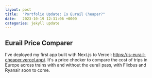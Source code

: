 ```yaml
---
layout: post
title:  "Portfolio Update: Is Eurail Cheaper?"
date:   2023-10-19 12:31:06 +0000
categories: jekyll update
---
```


## Eurail Price Comparer

I've deployed my first app built with Next.js to Vercel: https://is-eurail-cheaper.vercel.app/. It's a price checker to compare the cost of trips in Europe across trains with and without the eurail pass, with Flixbus and Ryanair soon to come.
